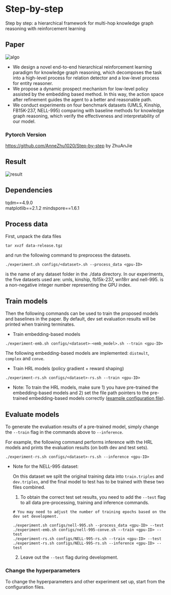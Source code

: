 # Step-by-step
Step by step: a hierarchical framework for multi-hop knowledge graph reasoning with reinforcement learning

## Paper
![algo](https://user-images.githubusercontent.com/101320059/157617989-4312d299-c0ca-4166-9694-ff7e3d4ab6fb.png)
* We design a novel end-to-end hierarchical reinforcement learning paradigm for knowledge graph reasoning, which decomposes the task into a high-level process for relation detector and a low-level process for entity reasoner.
* We propose a dynamic prospect mechanism for low-level policy assisted by the embedding based method. In this way, the action space after refinement guides the agent to a better and reasonable path.
* We conduct experiments on four benchmark datasets (UMLS, Kinship, FB15K-237, NELL-995) comparing with baseline methods for knowledge graph reasoning, which verify the effectiveness and interpretability of our model.

### Pytorch Version
https://github.com/AnneZhu1020/Step-by-step
by ZhuAnJie

## Result
![result](https://user-images.githubusercontent.com/101320059/157618949-42f7336c-11d0-43df-a7b0-d03ff30a9504.png)

## Dependencies
tqdm==4.9.0\
matplotlib==2.1.2
mindspore==1.6.1

## Process data
First, unpack the data files
```
tar xvzf data-release.tgz
```
and run the following command to preprocess the datasets.

```
./experiment.sh configs/<dataset>.sh --process_data <gpu-ID>
```
<dataset> is the name of any dataset folder in the ./data directory. In our experiments, the five datasets used are: umls, kinship, fb15k-237, wn18rr and nell-995. <gpu-ID> is a non-negative integer number representing the GPU index.
  
## Train models
Then the following commands can be used to train the proposed models and baselines in the paper. By default, dev set evaluation results will be printed when training terminates.

* Train embedding-based models
```
./experiment-emb.sh configs/<dataset>-<emb_model>.sh --train <gpu-ID>
```
The following embedding-based models are implemented: `distmult`, `complex` and `conve`.

* Train HRL models (policy gradient + reward shaping)
```
./experiment-rs.sh configs/<dataset>-rs.sh --train <gpu-ID>
```

* Note: To train the HRL models, make sure 1) you have pre-trained the embedding-based models and 2) set the file path pointers to the pre-trained embedding-based models correctly ([example configuration file](configs/umls-rs.sh)).

## Evaluate models
To generate the evaluation results of a pre-trained model, simply change the `--train` flag in the commands above to `--inference`. 

For example, the following command performs inference with the HRL models and prints the evaluation results (on both dev and test sets).
```
./experiment-rs.sh configs/<dataset>-rs.sh --inference <gpu-ID>
```

* Note for the NELL-995 dataset: 

  On this dataset we split the original training data into `train.triples` and `dev.triples`, and the final model to test has to be trained with these two files combined. 
  1. To obtain the correct test set results, you need to add the `--test` flag to all data pre-processing, training and inference commands.  
    ```
    # You may need to adjust the number of training epochs based on the dev set development.

    ./experiment.sh configs/nell-995.sh --process_data <gpu-ID> --test
    ./experiment-emb.sh configs/nell-995-conve.sh --train <gpu-ID> --test
    ./experiment-rs.sh configs/NELL-995-rs.sh --train <gpu-ID> --test
    ./experiment-rs.sh configs/NELL-995-rs.sh --inference <gpu-ID> --test
    ```    
  2. Leave out the `--test` flag during development.
  
### Change the hyperparameters
To change the hyperparameters and other experiment set up, start from the configuration files.
